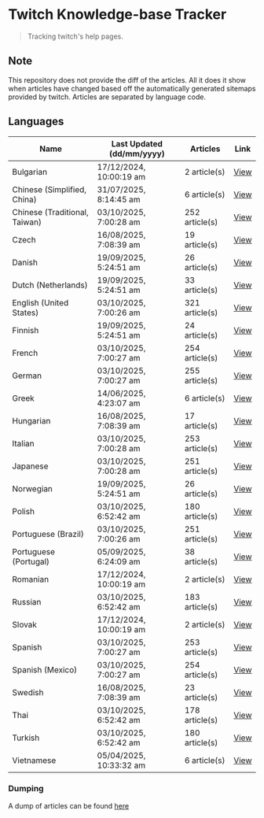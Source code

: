 # Twitch Knowledge-base Tracker
> Tracking twitch's help pages. 

## Note
This repository does not provide the diff of the articles. All it does it show when articles have changed based
off the automatically generated sitemaps provided by twitch. Articles are separated by language code.

## Languages

| Name                          | Last Updated (dd/mm/yyyy) | Articles       | Link                   |
|-------------------------------|---------------------------|----------------|------------------------|
| Bulgarian                     | 17/12/2024, 10:00:19 am   | 2 article(s)   | [View](docs/bg.md)     |
| Chinese (Simplified, China)   | 31/07/2025, 8:14:45 am    | 6 article(s)   | [View](docs/zh_CN.md)  |
| Chinese (Traditional, Taiwan) | 03/10/2025, 7:00:28 am    | 252 article(s) | [View](docs/zh_TW.md)  |
| Czech                         | 16/08/2025, 7:08:39 am    | 19 article(s)  | [View](docs/cs.md)     |
| Danish                        | 19/09/2025, 5:24:51 am    | 26 article(s)  | [View](docs/da.md)     |
| Dutch (Netherlands)           | 19/09/2025, 5:24:51 am    | 33 article(s)  | [View](docs/nl_NL.md)  |
| English (United States)       | 03/10/2025, 7:00:26 am    | 321 article(s) | [View](docs/en_US.md)  |
| Finnish                       | 19/09/2025, 5:24:51 am    | 24 article(s)  | [View](docs/fi.md)     |
| French                        | 03/10/2025, 7:00:27 am    | 254 article(s) | [View](docs/fr.md)     |
| German                        | 03/10/2025, 7:00:27 am    | 255 article(s) | [View](docs/de.md)     |
| Greek                         | 14/06/2025, 4:23:07 am    | 6 article(s)   | [View](docs/el.md)     |
| Hungarian                     | 16/08/2025, 7:08:39 am    | 17 article(s)  | [View](docs/hu.md)     |
| Italian                       | 03/10/2025, 7:00:28 am    | 253 article(s) | [View](docs/it.md)     |
| Japanese                      | 03/10/2025, 7:00:28 am    | 251 article(s) | [View](docs/ja.md)     |
| Norwegian                     | 19/09/2025, 5:24:51 am    | 26 article(s)  | [View](docs/no.md)     |
| Polish                        | 03/10/2025, 6:52:42 am    | 180 article(s) | [View](docs/pl.md)     |
| Portuguese (Brazil)           | 03/10/2025, 7:00:26 am    | 251 article(s) | [View](docs/pt_BR.md)  |
| Portuguese (Portugal)         | 05/09/2025, 6:24:09 am    | 38 article(s)  | [View](docs/pt_PT.md)  |
| Romanian                      | 17/12/2024, 10:00:19 am   | 2 article(s)   | [View](docs/ro.md)     |
| Russian                       | 03/10/2025, 6:52:42 am    | 183 article(s) | [View](docs/ru.md)     |
| Slovak                        | 17/12/2024, 10:00:19 am   | 2 article(s)   | [View](docs/sk.md)     |
| Spanish                       | 03/10/2025, 7:00:27 am    | 253 article(s) | [View](docs/es.md)     |
| Spanish (Mexico)              | 03/10/2025, 7:00:27 am    | 254 article(s) | [View](docs/es_MX.md)  |
| Swedish                       | 16/08/2025, 7:08:39 am    | 23 article(s)  | [View](docs/sv.md)     |
| Thai                          | 03/10/2025, 6:52:42 am    | 178 article(s) | [View](docs/th.md)     |
| Turkish                       | 03/10/2025, 6:52:42 am    | 180 article(s) | [View](docs/tr.md)     |
| Vietnamese                    | 05/04/2025, 10:33:32 am   | 6 article(s)   | [View](docs/vi.md)     |

### Dumping
A dump of articles can be found [here](docs/RAW.md)
